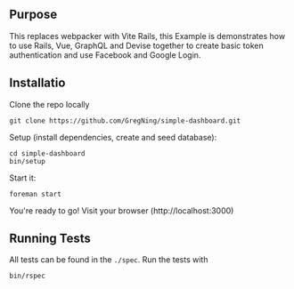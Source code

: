 ## Purpose

This replaces webpacker with Vite Rails, this Example is demonstrates how to use Rails, Vue, GraphQL and Devise together to create basic token authentication and use Facebook and Google Login.

## Installatio

Clone the repo locally

```
git clone https://github.com/GregNing/simple-dashboard.git
```

Setup (install dependencies, create and seed database):

```
cd simple-dashboard
bin/setup
```

Start it:

```
foreman start
```

You're ready to go! Visit your browser (http://localhost:3000)

## Running Tests

All tests can be found in the `./spec`. Run the tests with

```
bin/rspec
```
